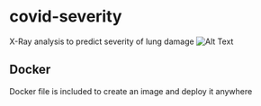 # covid-severity
X-Ray analysis to predict severity of lung damage
![Alt Text](https://github.com/ramateja/covid-severity-web/blob/master/docs/demo.gif)

## Docker 
Docker file is included to create an image and deploy it anywhere  

